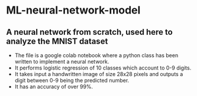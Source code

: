 # ML-neural-network-model
## A neural network from scratch, used here to analyze the MNIST dataset
- The file is a google colab notebook where a python class has been written to implement a neural network. 
- It performs logistic regression of 10 classes which account to 0-9 digits. 
- It takes input a handwritten image of size 28x28 pixels and outputs a digit between 0-9 being the predicted number. 
- It has an accuracy of over 99%.
